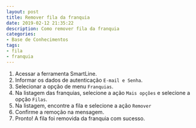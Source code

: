 ```yaml
---
layout: post
title: Remover fila da franquia
date: 2019-02-12 21:35:22
description: Como remover fila da franquia
categories: 
- Base de Conhecimentos
tags:
- fila 
- franquia
---
```


1. Acessar a ferramenta SmartLine.
2. Informar os dados de autenticação `E-mail e Senha`.
3. Selecionar a opção de menu `Franquias`.
4. Na listagem das franquias, selecione a ação `Mais opções` e selecione a opção `Filas`.
5. Na listagem, encontre a fila e selecione a ação `Remover`
6. Confirme a remoção na mensagem.
7. Pronto! A fila foi removida da franquia com sucesso.